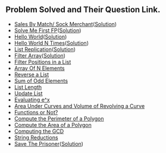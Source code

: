 ## Problem Solved and Their Question Link.

- [Sales By Match/ Sock Merchant](https://www.hackerrank.com/challenges/sock-merchant/problem)([Solution](./sales_by_match.py))
- [Solve Me First FP](https://www.hackerrank.com/challenges/fp-solve-me-first/problem)([Solution](./solve_me_first_fp.scala))
- [Hello World](https://www.hackerrank.com/challenges/fp-hello-world/problem)([Solution](./hello_world_fp.scala))
- [Hello World N Times](https://www.hackerrank.com/challenges/fp-hello-world-n-times/problem)([Solution](./hello_world_n_times.scala))
- [List Replication](https://www.hackerrank.com/challenges/fp-list-replication/problem)([Solution](./list_rep_fp.scala))
- [Filter Array](https://www.hackerrank.com/challenges/fp-filter-array/problem)([Solution](./filter_array_fp.scala))
- [Filter Positions in a List](https://www.hackerrank.com/challenges/fp-filter-positions-in-a-list/problem)
- [Array Of N Elements](https://www.hackerrank.com/challenges/fp-array-of-n-elements/problem)
- [Reverse a List](https://www.hackerrank.com/challenges/fp-reverse-a-list/problem)
- [Sum of Odd Elements](https://www.hackerrank.com/challenges/fp-sum-of-odd-elements/problem)
- [List Length](https://www.hackerrank.com/challenges/fp-list-length/problem)
- [Update List](https://www.hackerrank.com/challenges/fp-update-list/problem)
- [Evaluating e^x](https://www.hackerrank.com/challenges/eval-ex/problem)
- [Area Under Curves and Volume of Revolving a Curve](https://www.hackerrank.com/challenges/area-under-curves-and-volume-of-revolving-a-curv/problem)
- [Functions or Not?](https://www.hackerrank.com/challenges/functions-or-not/problem)
- [Compute the Perimeter of a Polygon](https://www.hackerrank.com/challenges/lambda-march-compute-the-perimeter-of-a-polygon/problem)
- [Compute the Area of a Polygon](https://www.hackerrank.com/challenges/lambda-march-compute-the-area-of-a-polygon/problem)
- [Computing the GCD](https://www.hackerrank.com/challenges/functional-programming-warmups-in-recursion---gcd/problem)
- [String Reductions](https://www.hackerrank.com/challenges/string-reductions/problem)
- [Save The Prisoner](https://www.hackerrank.com/challenges/save-the-prisoner/problem)([Solution](./save_the_prisoner.py))

